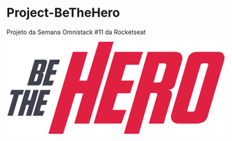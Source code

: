 # Project-BeTheHero
Projeto da Semana Omnistack #11 da Rocketseat

<p align="center">
 <img src="https://github.com/Djaysson/Project-BeTheHero/blob/master/frontend/src/assets/logo.svg">
</p>
